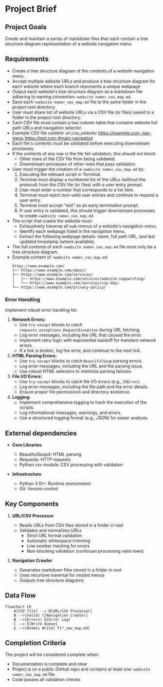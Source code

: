 # Project Brief

## Project Goals

Create and maintain a series of markdown files that each contain a tree structure diagram representation of a website navigation menu.

## Requirements

- Create a tree structure diagram of the contents of a website navigation menu.
- Accept multiple website URLs and produce a tree structure diagram for each website where each branch represents a unique webpage.
- Output each website's tree structure diagram as a markdown file adhering to naming convention `<website name>_nav_map.md`.
- Save each `<website name>_nav_map.md` file to the same folder in the project root directory.
- User must share list of website URLs via a CSV file (or files) saved to a folder in the project root directory.
- Each CSV file must contain a two column table that contains website full path URLs and navigation selector.
- Example CSV file content:
  url,css_selector
  https://example.com,.nav-menu
  https://test.com,#main-navigation
- Each file's contents must be validated before executing downstream processes.
- If the contents of any row in the file fail validation, this should not block:
  - Other rows of the CSV file from being validated.
  - Downstream processes of other rows that pass validation.
- User must trigger the creation of a `<website name>_nav_map.md` by:
  1. Executing the relevant script in Terminal.
  2. Terminal must display a numbered list of the URLs (without the protocol) from the CSV file (or files) with a user entry prompt.
  3. User must enter a number that corresponds to a list item.
  4. Terminal must reject non-valid user entries and continue to request a user entry.
  5. Terminal must accept "exit" as an early termination prompt.
  6. If user entry is validated, this should trigger downstream processes to create `<website name>_nav_map.md`.
- The script that crawls the website must:
  - Exhaustively traverse all sub-menus of a website's navigation menu.
  - Identify each webpage listed in the navigation menu.
  - Extract the following webpage details: name, full path URL, and last updated timestamp (where available).
- The full contents of each `<website name>_nav_map.md` file must only be a tree structure diagram.
- Example content of `<website name>_nav_map.md`:
  ```
  https://www.example.com/
  ├── https://www.example.com/about/
  ├── https://www.example.com/services/
  │   ├── https://www.example.com/services/website-copywriting/
  │   └── https://www.example.com/services/vip-day/
  └── https://www.example.com/privacy-policy/
  ```

### Error Handling

Implement robust error handling for:

1.  **Network Errors:**
    - Use `try-except` blocks to catch `requests.exceptions.RequestException` during URL fetching.
    - Log error messages, including the URL that caused the error.
    - Implement retry logic with exponential backoff for transient network errors.
    - If a link is broken, log the error, and continue to the next link.
2.  **HTML Parsing Errors:**
    - Use `try-except` blocks to catch `BeautifulSoup` parsing errors.
    - Log error messages, including the URL and the parsing issue.
    - Use robust HTML selectors to minimize parsing failures.
3.  **File I/O Errors:**
    - Use `try-except` blocks to catch file I/O errors (e.g., `IOError`).
    - Log error messages, including the file path and the error details.
    - Ensure proper file permissions and directory existence.
4.  **Logging:**
    - Implement comprehensive logging to track the execution of the scripts.
    - Log informational messages, warnings, and errors.
    - Use a structured logging format (e.g., JSON) for easier analysis.

## External dependencies

- **Core Libraries**

  - BeautifulSoup4: HTML parsing
  - Requests: HTTP requests
  - Python csv module: CSV processing with validation

- **Infrastructure**
  - Python 3.10+: Runtime environment
  - Git: Version control

## Key Components

1. **URL/CSV Processor**

   - Reads URLs from CSV files stored in a folder in root
   - Validates and normalizes URLs
     - Strict URL format validation
     - Automatic whitespace trimming
     - Line number tracking for errors
     - Non-blocking validation (continues processing valid rows)

2. **Navigation Crawler**

   - Generates markdown files stored in a folder in root
   - Uses recursive traversal for nested menus
   - Outputs tree structure diagrams

## Data Flow

```mermaid
flowchart LR
    A[CSV file] --> B[URL/CSV Processor]
    B -->|Valid| C[Navigation Crawler]
    B -->|Errors| D[Error Log]
    C --> E[Write Queue]
    E -->|Atomic Write| F[*_nav_map.md]
```

## Completion Criteria

The project will be considered complete when:

- Documentation is complete and clear
- Project is on a public GitHub repo and contains at least one `<website name>_nav_map.md` file.
- Code passes all validation checks
